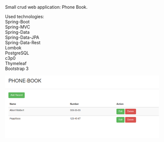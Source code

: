 Small crud web application: Phone Book.

Used technologies:\
Spring-Boot\
Spring-MVC\
Spring-Data\
Spring-Data-JPA\
Spring-Data-Rest\
Lombok\
PostgreSQL\
c3p0\
Thymeleaf\
Bootstrap 3

![ScreenShot](img/untitled.png)

